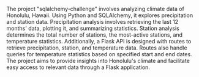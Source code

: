 The project "sqlalchemy-challenge" involves analyzing climate data of Honolulu, Hawaii. Using Python and SQLAlchemy, it explores precipitation and station data. Precipitation analysis involves retrieving the last 12 months' data, plotting it, and summarizing statistics. Station analysis determines the total number of stations, the most-active stations, and temperature statistics. Additionally, a Flask API is designed with routes to retrieve precipitation, station, and temperature data. Routes also handle queries for temperature statistics based on specified start and end dates. The project aims to provide insights into Honolulu's climate and facilitate easy access to relevant data through a Flask application.
